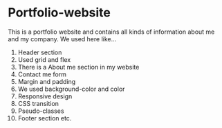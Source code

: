 # Portfolio-website

This is a portfolio website and contains all kinds of information about me and my company. We used here like...

1. Header section
2. Used grid and flex
3. There is a About me section in my website
4. Contact me form
5. Margin and padding
6. We used  background-color and color
7. Responsive design
8. CSS transition
9. Pseudo-classes
10. Footer section etc.
